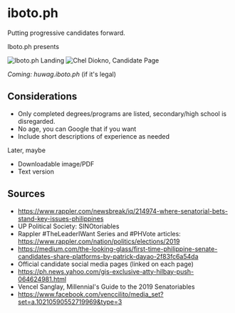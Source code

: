 # iboto.ph
Putting progressive candidates forward.

Iboto.ph presents 

![Iboto.ph Landing](https://i.imgur.com/kIFqY6f.png)
![Chel Diokno, Candidate Page](https://i.imgur.com/NuyVgWu.png)

_Coming: huwag.iboto.ph_ (if it's legal)


## Considerations
* Only completed degrees/programs are listed, secondary/high school is disregarded.
* No age, you can Google that if you want
* Include short descriptions of experience as needed

Later, maybe
* Downloadable image/PDF
* Text version

## Sources
* https://www.rappler.com/newsbreak/iq/214974-where-senatorial-bets-stand-key-issues-philippines
* UP Political Society: SINOtoriables
* Rappler #TheLeaderIWant Series and #PHVote articles: https://www.rappler.com/nation/politics/elections/2019
* https://medium.com/the-looking-glass/first-time-philippine-senate-candidates-share-platforms-by-patrick-dayao-2f83fc6a54da
* Official candidate social media pages (linked on each page)
* https://ph.news.yahoo.com/gis-exclusive-atty-hilbay-push-064624981.html
* Vencel Sanglay, Millennial's Guide to the 2019 Senatoriables
* https://www.facebook.com/venccilito/media_set?set=a.10210590552719969&type=3
